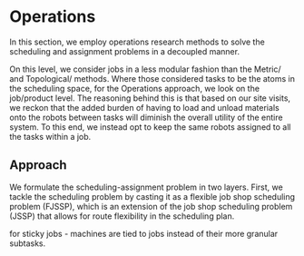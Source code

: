 # Operations

In this section, we employ operations research methods to solve the scheduling and assignment problems in a decoupled manner.

On this level, we consider jobs in a less modular fashion than the Metric/ and Topological/ methods. Where those considered tasks to be the atoms in the scheduling space, for the Operations approach, we look on the job/product level. The reasoning behind this is that based on our site visits, we reckon that the added burden of having to load and unload materials onto the robots between tasks will diminish the overall utility of the entire system. To this end, we instead opt to keep the same robots assigned to all the tasks within a job.


## Approach
We formulate the scheduling-assignment problem in two layers. First, we tackle the scheduling problem by casting it as a flexible job shop scheduling problem (FJSSP), which is an extension of the job shop scheduling problem (JSSP) that allows for route flexibility in the scheduling plan.


 for sticky jobs - machines are tied to jobs instead of their more granular subtasks.